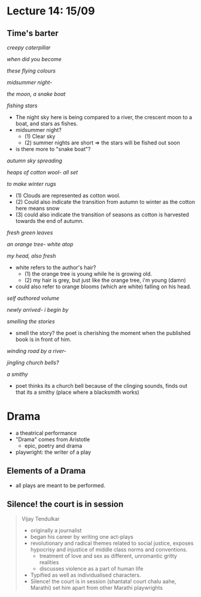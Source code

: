 # Lecture 14: 15/09

## Time's barter

*creepy caterpillar* 

*when did you become* 

*these flying colours*



*midsummer night-*

*the moon, a snake boat*

*fishing stars*

- The night sky here is being compared to a river, the crescent moon to a boat, and stars as fishes.
- midsummer night?
  - (1) Clear sky
  - (2) summer nights are short => the stars will be fished out soon
- is there more to "snake boat"?



*autumn sky spreading*

*heaps of cotton wool- all set*

*to make winter rugs*

- (1) Clouds are represented as cotton wool.
- (2) Could also indicate the transition from autumn to winter as the cotton here means snow
- (3) could also indicate the transition of seasons as cotton is harvested towards the end of autumn.



*fresh green leaves* 

*an orange tree- white atop*

*my head, also fresh*

- white refers to the author's hair?
  - (1) the orange tree is young while he is growing old.
  - (2) my hair is grey, but just like the orange tree, i'm young (damn)
- could also refer to orange blooms (which are white) falling on his head.



*self authored volume*

*newly arrived- i begin by*

*smelling the stories*

- smell the story? the poet is cherishing the moment when the published book is in front of him.



*winding road by a river-*

*jingling church bells?*

*a smithy*

- poet thinks its a church bell because of the clinging sounds, finds out that its a smithy (place where a blacksmith works)





# Drama

- a theatrical performance
- "Drama" comes from Aristotle
  - epic, poetry and drama
- playwright: the writer of a play

## Elements of a Drama

- all plays are meant to be performed.



## Silence! the court is in session

> Vijay Tendulkar
>
> - originally a journalist
> - began his career by writing one act-plays
> - revolutionary and radical themes related to social justice, exposes hypocrisy and injustice of middle class norms and conventions.
>   - treatment of love and sex as different, unromantic gritty realities
>   - discusses violence as a part of human life
> - Typified as well as individualised characters.
> - Silence! the court is in session (shantata! court chalu aahe, Marathi) set him apart from other Marathi playwrights



